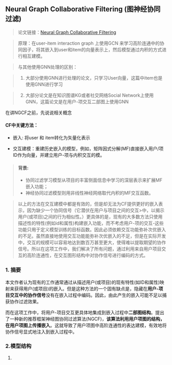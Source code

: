## Neural Graph Collaborative Filtering  (图神经协同过滤)


>论文链接：[Neural Graph Collaborative Filtering](https://arxiv.org/abs/1905.08108?context=cs.IR)

>原理：在user-item interaction graph 上使用GCN 来学习高阶连通中的协同因子，将其嵌入到user和item的向量表示上，然后模型通过内积的方式进行相互建模。

>与其他使用GNN处理的区别：

>1. 大部分使用GNN进行处理的论文，只学习User向量，这篇中item也是使用GNN进行学习

>2. 大部分论文是在知识图谱KG或者社交网络Social Network上使用GNN，这篇论文是在用户-项交互二部图上使用GNN

在讲NGCF之前，先说说相关概念

#### CF中关键方法：

- 嵌入: 将user 和 item转化为矢量化表示

- 交互建模：重建历史嵌入的模型，例如，矩阵因式分解(MF)直接嵌入用户/项ID作为向量，并建立用户-项与内积交互的模。

>#### 背景:
>- 协同过滤学习模型从项目的丰富侧面信息中学习的深层表示来扩展MF嵌入功能；
>- 神经协同过滤模型则用非线性神经网络取代内积的MF交互函数。

>以上的方法在交互建模中都是有效的，但是却无法为CF提供更好的嵌入表示，因为缺少一个协同信号（它潜伏在用户与项目之间的交互>中，以揭示用户(或项目)之间的行为相似性。）更具体的是，现有的大多数方法只使用描述性的特性(例如id和属性)构建嵌入功能，而不考虑用户-项的交互-这些功能只用于定义模型训练的目标函数。因此必须依赖交互功能弥补次优嵌入的不足。虽然直接地使用交互功能能弥补次优嵌入的不足，但是在实际开发中，交互的规模可以容易地达到数百万甚至更大，使得难以提取期望的协作信号。所以在这项工作中，我们解决了所有问题，通过利用来自用户项目交互的高阶连通性，在交互图形结构中对协作信号进行编码的方式。



### 1. 摘要

本文作者认为现有的工作通常通过从描述用户(或项目)的现有特性(如ID和属性)映射来获得用户(或项目)的嵌入。但是这种方法的一个固有缺点是，隐藏在**用户-项目交互中的协作信号**没有在嵌入过程中编码。因此，由此产生的嵌入可能不足以捕获协作过滤效果。

而在这项工作中，将用户-项目交互更具体地集成到嵌入过程中**二部图结构**。提出了一种新的推荐框架神经图协同过滤算法(NGCF)，**该算法利用用户项图的结构，在用户项图上传播嵌入**。这就导致了用户项图中高阶连通性的表达建模，有效地将协作信号显式地注入到嵌入过程中。


### 2.模型结构

1. 